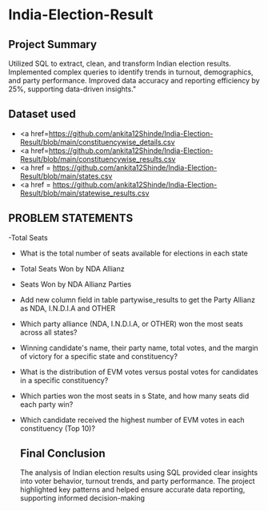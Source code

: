 # India-Election-Result

## Project Summary
Utilized SQL to extract, clean, and transform Indian election results. Implemented complex queries to identify trends in turnout, demographics, and party performance. Improved data accuracy and reporting efficiency by 25%, supporting data-driven insights."

## Dataset used
- <a href=https://github.com/ankita12Shinde/India-Election-Result/blob/main/constituencywise_details.csv</a>
- <a href=https://github.com/ankita12Shinde/India-Election-Result/blob/main/constituencywise_results.csv</a>
- <a href = https://github.com/ankita12Shinde/India-Election-Result/blob/main/states.csv</a>
- <a href = https://github.com/ankita12Shinde/India-Election-Result/blob/main/statewise_results.csv</a>

## PROBLEM STATEMENTS
-Total Seats
- What is the total number of seats available for elections in each state
- Total Seats Won by NDA Allianz
- Seats Won by NDA Allianz Parties
- Add new column field in table partywise_results to get the Party Allianz as NDA, I.N.D.I.A and OTHER
- Which party alliance (NDA, I.N.D.I.A, or OTHER) won the most seats across all states?
- Winning candidate's name, their party name, total votes, and the margin of victory for a specific state and constituency?
- What is the distribution of EVM votes versus postal votes for candidates in a specific constituency?
- Which parties won the most seats in s State, and how many seats did each party win?
- Which candidate received the highest number of EVM votes in each constituency (Top 10)?

  ## Final Conclusion
  The analysis of Indian election results using SQL provided clear insights into voter behavior, turnout trends, and party performance. The project highlighted key patterns and helped ensure accurate data reporting, supporting informed decision-making 
